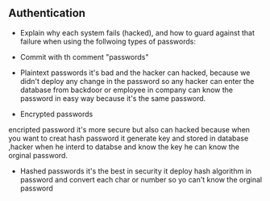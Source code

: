 ## Authentication
- Explain why each system fails (hacked), and how to guard against that failure when using the follwoing types of passwords:
- Commit with th comment "passwords"

- Plaintext passwords
  it's bad and the hacker can hacked, because we didn't deploy any change in the password so any hacker can enter the database from backdoor or employee in company can know the password in easy way because it's the same password. 

- Encrypted passwords

encripted password it's more secure but also can hacked because when you want to creat hash password it generate key and stored in database ,hacker when he interd to databse and know the key he can know the orginal password. 


- Hashed passwords
it's the best in security it deploy hash algorithm in password and convert each char or number so yo can't know the orginal password